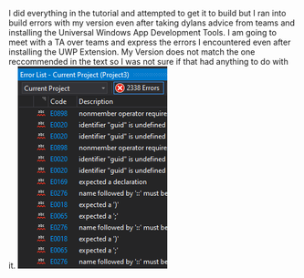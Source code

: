 I did everything in the tutorial and attempted to get it to build but I ran into build errors with my version even after taking dylans advice from teams and installing 
the Universal Windows App Development Tools. I am going to meet with a TA over teams and express the errors I encountered even after installing the UWP Extension. My Version 
does not match the one reccommended in the text so I was not sure if that had anything to do with it.
![Alt text](Errors.png)
